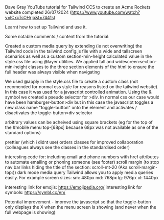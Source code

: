 Dave Gray YouTube tutorial for Tailwind CCS to create an Acme Rockets website completed 26/07/2024 (https://www.youtube.com/watch?v=lCxcTsOHrjo&t=7441s)

Learnt how to set up Tailwind and use it. 

Some notable comments / content from the tutorial:

Created a custom media query by extending (ie not overwriting) the Tailwind code in the tailwind.config.js file with a wide and tallscreen scenarios as well as a custom section-min-height calculated value in the style.css file using @layer utilities. We applied tall and widescreen:section-min-height classes to the three section elements of the html to ensure the full header was always visible when navigating 

We used @apply in the style.css file to create a custom class (not recomended for normal css style for reasons listed on the tailwind website). In this case it was used for a javascript controlled animation. Using the & symbol we created a pseudo selector for >div. In normal css our case would have been hamburger-button>div but in this case the javascript toggles a new class name "toggle-button" onto the element and activates / disactivates the toggle-button>div selector 


arbitrary values can be acheived using square brackets (eg for the top of the #mobile menu top-[68px] because 68px was not available as one of the standard options)

prettier (which i didnt use) orders classes for improved collaboration (colleagues always see the classes in the standardised order)

interesting code for: 
including email and phone numbers with href attributes to automate emailing or phoning someone (see footer)
scroll margin (to stop nav bar links hiding the title of the section: scroll-mt-20 (Aka scroll-margin-top:))
dark mode media query
Tailwind allows you to apply media queries easily. For example screen sizes: 
sm: 480px
md: 768px
lg: 976px
xl: 1440px

interesting link for emojis: https://emojipedia.org/
interesting link for symbols: https://symbl.cc/en/

Potential improvement - improve the javascript so that the toggle-button only displays the X when the menu screen is showing (and never when the full webpage is showing)
